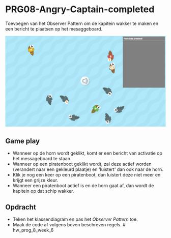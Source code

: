 # PRG08-Angry-Captain-completed

Toevoegen van het Observer Pattern om de kapitein wakker te maken en een bericht te plaatsen op het mesaggeboard.

![image of Notify the Captain](notify-the-captain.png)

## Game play

- Wanneer op de horn wordt geklikt, komt er een bericht van activatie op het messageboard te staan. 
- Wanneer op een piratenboot geklikt wordt, zal deze actief worden (verandert naar een gekleurd plaatje) en 'luistert' dan ook naar de horn. 
- Klik je nog een keer op een piratenboot, dan luistert deze niet meer en krijgt een grijze kleur. 
- Wanneer een piratenboot actief is en de horn gaat af, dan wordt de kapitein op dat schip wakker. 


## Opdracht
- Teken het klassendiagram en pas het *Observer Pattern* toe.
- Maak de code af volgens boven beschreven regels. # hw_prog_8_week_6
